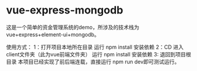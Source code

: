 # vue-express-mongodb
这是一个简单的资金管理系统的demo，所涉及的技术栈为vue+express+element-ui+mongodb。

使用方式：
  1：打开项目本地所在目录 运行 npm install 安装依赖
  2：CD 进入client文件夹（此为vue前端文件夹） 运行 npm install 安装依赖
  3: 退回到项目根目录  本项目已经实现了前后端连载，直接运行 npm run dev即可测试运行。 
